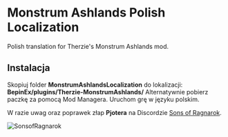 # Monstrum Ashlands Polish Localization
Polish translation for Therzie's Monstrum Ashlands mod.

## Instalacja

Skopiuj folder **MonstrumAshlandsLocalization** do lokalizacji: **BepinEx/plugins/Therzie-MonstrumAshlands/**
Alternatywnie pobierz paczkę za pomocą Mod Managera.
Uruchom grę w języku polskim.


W razie uwag oraz poprawek złap **Pjotera** na Discordzie [Sons of Ragnarok](https://discord.gg/Bxt8tdQgjS).

![SonsofRagnarok](https://i.imgur.com/G6SKC1W.png)
